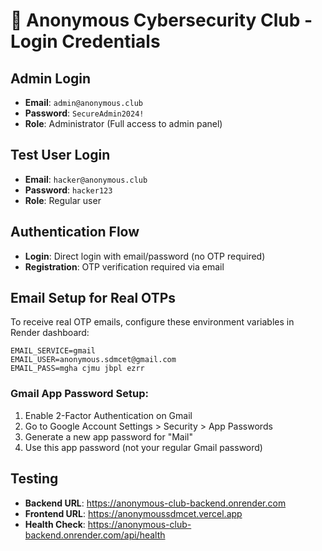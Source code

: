 # 🔐 Anonymous Cybersecurity Club - Login Credentials

## Admin Login
- **Email**: `admin@anonymous.club`
- **Password**: `SecureAdmin2024!`
- **Role**: Administrator (Full access to admin panel)

## Test User Login
- **Email**: `hacker@anonymous.club`  
- **Password**: `hacker123`
- **Role**: Regular user

## Authentication Flow
- **Login**: Direct login with email/password (no OTP required)
- **Registration**: OTP verification required via email

## Email Setup for Real OTPs
To receive real OTP emails, configure these environment variables in Render dashboard:

```env
EMAIL_SERVICE=gmail
EMAIL_USER=anonymous.sdmcet@gmail.com
EMAIL_PASS=mgha cjmu jbpl ezrr
```

### Gmail App Password Setup:
1. Enable 2-Factor Authentication on Gmail
2. Go to Google Account Settings > Security > App Passwords
3. Generate a new app password for "Mail"
4. Use this app password (not your regular Gmail password)

## Testing
- **Backend URL**: https://anonymous-club-backend.onrender.com
- **Frontend URL**: https://anonymoussdmcet.vercel.app
- **Health Check**: https://anonymous-club-backend.onrender.com/api/health